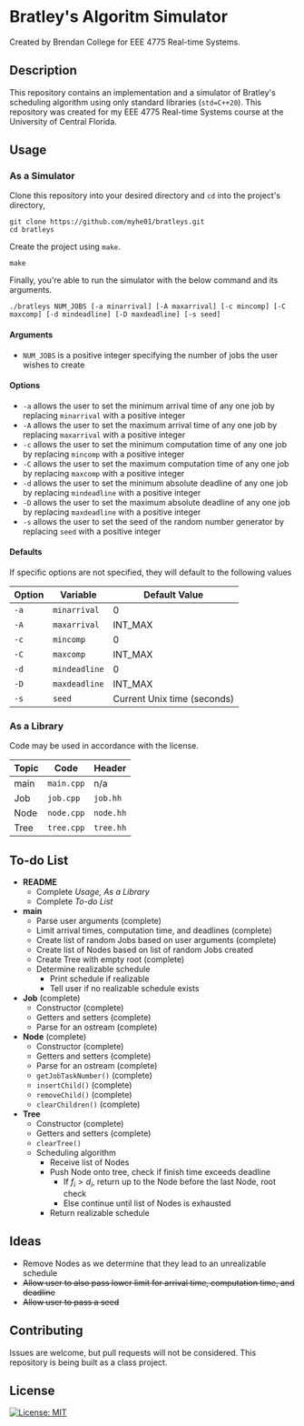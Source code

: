 # Bratley's Algoritm Simulator
Created by Brendan College for EEE 4775 Real-time Systems.

## Description
This repository contains an implementation and a simulator of Bratley's scheduling algorithm using only standard libraries (`std=C++20`). This repository was created for my EEE 4775 Real-time Systems course at the University of Central Florida.

## Usage
### As a Simulator
Clone this repository into your desired directory and `cd` into the project's directory,

```
git clone https://github.com/myhe01/bratleys.git
cd bratleys
```

Create the project using `make`.

```
make
```

Finally, you're able to run the simulator with the below command and its arguments.

```
./bratleys NUM_JOBS [-a minarrival] [-A maxarrival] [-c mincomp] [-C maxcomp] [-d mindeadline] [-D maxdeadline] [-s seed]
```

#### Arguments
- `NUM_JOBS` is a positive integer specifying the number of jobs the user wishes to create

#### Options
- `-a` allows the user to set the minimum arrival time of any one job by replacing `minarrival` with a positive integer
- `-A` allows the user to set the maximum arrival time of any one job by replacing `maxarrival` with a positive integer
- `-c` allows the user to set the minimum computation time of any one job by replacing `mincomp` with a positive integer
- `-C` allows the user to set the maximum computation time of any one job by replacing `maxcomp` with a positive integer
- `-d` allows the user to set the minimum absolute deadline of any one job by replacing `mindeadline` with a positive integer
- `-D` allows the user to set the maximum absolute deadline of any one job by replacing `maxdeadline` with a positive integer
- `-s` allows the user to set the seed of the random number generator by replacing `seed` with a positive integer

#### Defaults
If specific options are not specified, they will default to the following values

| Option | Variable      | Default Value               |
| -----  | ------------- | --------------------------- |
| `-a`   | `minarrival`  | 0                           |
| `-A`   | `maxarrival`  | INT_MAX                     |
| `-c`   | `mincomp`     | 0                           |
| `-C`   | `maxcomp`     | INT_MAX                     |
| `-d`   | `mindeadline` | 0                           |
| `-D`   | `maxdeadline` | INT_MAX                     |
| `-s`   | `seed`        | Current Unix time (seconds) |

### As a Library
Code may be used in accordance with the license.

| Topic | Code        | Header    |
| ----- | ----------- | --------- |
| main  | `main.cpp`  | n/a       |
| Job   | `job.cpp`   | `job.hh`  |
| Node  | `node.cpp`  | `node.hh` |
| Tree  | `tree.cpp`  | `tree.hh` |

## To-do List
- **README**
    - Complete *Usage, As a Library*
    - Complete *To-do List*
- **main**
    - Parse user arguments (complete)
    - Limit arrival times, computation time, and deadlines (complete)
    - Create list of random Jobs based on user arguments (complete)
    - Create list of Nodes based on list of random Jobs created
    - Create Tree with empty root (complete)
    - Determine realizable schedule
        - Print schedule if realizable
        - Tell user if no realizable schedule exists
- **Job** (complete)
    - Constructor (complete)
    - Getters and setters (complete)
    - Parse for an ostream (complete)
- **Node** (complete)
    - Constructor (complete)
    - Getters and setters (complete)
    - Parse for an ostream (complete)
    - `getJobTaskNumber()` (complete)
    - `insertChild()` (complete)
    - `removeChild()` (complete)
    - `clearChildren()` (complete)
- **Tree**
    - Constructor (complete)
    - Getters and setters (complete)
    - `clearTree()`
    - Scheduling algorithm
        - Receive list of Nodes
        - Push Node onto tree, check if finish time exceeds deadline
            - If $f_i > d_i$, return up to the Node before the last Node, root check
            - Else continue until list of Nodes is exhausted
        - Return realizable schedule

## Ideas
- Remove Nodes as we determine that they lead to an unrealizable schedule
- ~~Allow user to also pass lower limit for arrival time, computation time, and deadline~~
- ~~Allow user to pass a seed~~

## Contributing

Issues are welcome, but pull requests will not be considered. This repository is being built as a class project.

## License
[![License: MIT](https://img.shields.io/badge/License-MIT-yellow.svg)](https://opensource.org/licenses/MIT)